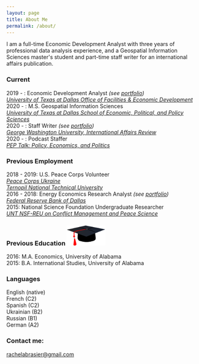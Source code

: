 ```yaml
---
layout: page
title: About Me
permalink: /about/
---
```


I am a full-time Economic Development Analyst with three years of professional data analysis experience, and a Geospatial Information Sciences master's student and part-time staff writer for an international affairs publication.

### Current

2019 - : Economic Development Analyst *(see [portfolio](https://rachelabrasier.github.io/pubs#the-university-of-texas-at-dallas-the-connection-economic-development-and-our-community))*  
[*University of Texas at Dallas Office of Facilities & Economic Development*](https://utdallas.edu/economicengine/)  
2020 - : M.S. Geospatial Information Sciences  
[*University of Texas at Dallas School of Economic, Political, and Policy Sciences*](https://epps.utdallas.edu/)   
2020 - : Staff Writer *(see [portfolio](https://rachelabrasier.github.io/pubs#george-washington-university-international-affairs-review))*  
[*George Washington University, International Affairs Review*](https://iar-gwu.org/)  
2020 - : Podcast Staffer  
[*PEP Talk: Policy, Economics, and Politics*](https://anchor.fm/epps-podcast)

### Previous Employment

2018 - 2019: U.S. Peace Corps Volunteer  
[*Peace Corps Ukraine*](https://www.peacecorps.gov/ukraine/)  
[*Ternopil National Technical University*](http://tntu.edu.ua/?p=uk/main/)  
2016 - 2018: Energy Economics Research Analyst *(see [portfolio](https://rachelabrasier.github.io/pubs#federal-reserve-bank-of-dallas-southwest-economy))*  
[*Federal Reserve Bank of Dallas*](https://www.dallasfed.org/research/)  
2015: National Science Foundation Undergraduate Researcher  
[*UNT NSF-REU on Conflict Management and Peace Science*](https://politicalscience.unt.edu/peace-studies/unt-nsf-reu-conflict-management-and-peace-science)

### Previous Education <img src="/images/education.png" alt="drawing" width="100"/>

2016: M.A. Economics, University of Alabama  
2015: B.A. International Studies, University of Alabama

### Languages

English (native)  
French (C2)  
Spanish (C2)  
Ukrainian (B2)  
Russian (B1)  
German (A2)

### Contact me:

[rachelabrasier@gmail.com](mailto:rachelabrasier@gmail.com)
